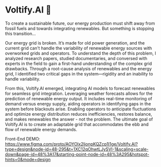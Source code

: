 # Voltify.AI 🔋

To create a sustainable future, our energy production must shift away from fossil fuels and towards integrating renewables. But something is stopping this transition…

Our energy grid is broken. It’s made for old power generation, and the current grid can't handle the variability of renewable energy sources with overworked grids and operators. To understand the depth of this problem, I analyzed research papers, studied documentaries, and conversed with experts in the field to gain a first-hand understanding of the complex grid drawbacks. Through a root-cause analysis of renewables and the energy grid, I identified two critical gaps in the system—rigidity and an inability to handle variability.

From this, Voltify.AI emerged, integrating AI models to forecast renewables for seamless grid integration. Leveraging weather forecasts allows for the prediction of renewable energy output. It includes real-time monitoring of demand versus energy supply, aiding operators in identifying gaps in the system before blackouts arise. Enabling operators to anticipate fluctuations and optimize energy distribution reduces inefficiencies, restores balance, and makes renewables the answer - not the problem. The ultimate goal of Voltify.AI is to create an adaptable grid that accommodates the ebb and flow of renewable energy demands.

Front-End DEMO: https://www.figma.com/proto/AOYOlx2ljonpKQZcp1I1ge/Voltify.AI?type=design&node-id=48-295&t=1XC12qOhwtLJySVI-1&scaling=scale-down&page-id=48%3A17&starting-point-node-id=48%3A295&hotspot-hints=0&mode=design
